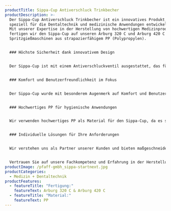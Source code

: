 ```yaml
---
productTitle: Sippa-Cup Antiverschluck Trinkbecher
productDescription: >-
  Der Sippa-Cup Antiverschluck Trinkbecher ist ein innovatives Produkt, das
  speziell für die Dentaltechnik und medizinische Anwendungen entwickelt wurde.
  Mit unserer Expertise in der Herstellung von hochwertigen Medizinprodukten
  fertigen wir den Sippa-Cup auf unseren Arburg 320 C und Arburg 420 C
  Spritzgießmaschinen aus strapazierfähigem PP (Polypropylen).


  ### Höchste Sicherheit dank innovativem Design


  Der Sippa-Cup ist mit einem Antiverschluckventil ausgestattet, das für höchste Sicherheit beim Trinken sorgt. Das innovative Design ermöglicht es dem Benutzer, sicher und kontrolliert Flüssigkeiten einzunehmen, ohne das Risiko des Verschluckens zu erhöhen. Dies ist besonders wichtig in der Dentaltechnik und Medizin, wo Patienten während der Behandlung oft in liegender Position sind.


  ### Komfort und Benutzerfreundlichkeit im Fokus


  Der Sippa-Cup wurde mit besonderem Augenmerk auf Komfort und Benutzerfreundlichkeit entwickelt. Das ergonomische Design und die rutschfeste Oberfläche gewährleisten eine sichere Handhabung, sowohl für den Patienten als auch für das medizinische Fachpersonal. Der Trinkbecher ist leicht zu reinigen und für den Mehrfachgebrauch geeignet.


  ### Hochwertiges PP für hygienische Anwendungen


  Wir verwenden hochwertiges PP als Material für den Sippa-Cup, da es sich durch seine ausgezeichneten hygienischen Eigenschaften auszeichnet. PP ist leicht zu reinigen, beständig gegenüber Chemikalien und verträglich mit den üblichen Sterilisationsmethoden. Dadurch erfüllt der Sippa-Cup die hohen Anforderungen an Hygiene und Sicherheit in der Dentaltechnik und Medizin.


  ### Individuelle Lösungen für Ihre Anforderungen


  Wir verstehen uns als Partner unserer Kunden und bieten maßgeschneiderte Lösungen, die den spezifischen Anforderungen und Bedürfnissen gerecht werden. Gemeinsam entwickeln wir innovative Produkte, die den medizinischen Standards entsprechen und den Komfort und die Sicherheit der Patienten verbessern.


  Vertrauen Sie auf unsere Fachkompetenz und Erfahrung in der Herstellung von Medizinprodukten. Der Sippa-Cup Antiverschluck Trinkbecher ist ein Ergebnis unserer kontinuierlichen Forschung und Entwicklung, um die bestmöglichen Lösungen für die Dentaltechnik und Medizin zu bieten. Ihre Zufriedenheit und das Wohlbefinden Ihrer Patienten sind unser höchstes Ziel.
productImage: /pfaff-gmbh_sippa-startnext.jpg
productCategories:
  - Medizin + Dentaltechnik
productFeatures:
  - featureTitle: "Fertigung:"
    featureText: Arburg 320 C & Arburg 420 C
  - featureTitle: "Material:"
    featureText: P﻿P
---
```

